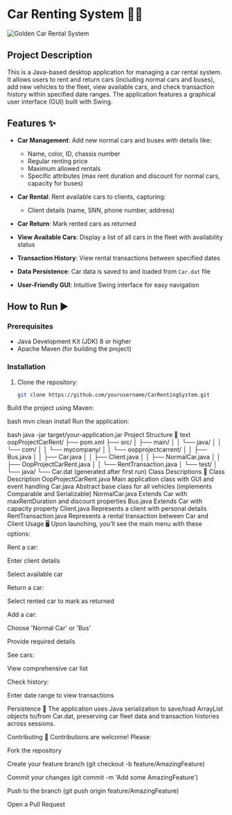 # Car Renting System 🚗💨

![Golden Car Rental System](https://via.placeholder.com/150) <!-- Consider adding a logo/banner here -->

## Project Description

This is a Java-based desktop application for managing a car rental system. It allows users to rent and return cars (including normal cars and buses), add new vehicles to the fleet, view available cars, and check transaction history within specified date ranges. The application features a graphical user interface (GUI) built with Swing.

## Features ✨

- **Car Management**: Add new normal cars and buses with details like:
  - Name, color, ID, chassis number
  - Regular renting price
  - Maximum allowed rentals
  - Specific attributes (max rent duration and discount for normal cars, capacity for buses)

- **Car Rental**: Rent available cars to clients, capturing:
  - Client details (name, SNN, phone number, address)

- **Car Return**: Mark rented cars as returned

- **View Available Cars**: Display a list of all cars in the fleet with availability status

- **Transaction History**: View rental transactions between specified dates

- **Data Persistence**: Car data is saved to and loaded from `Car.dat` file

- **User-Friendly GUI**: Intuitive Swing interface for easy navigation

## How to Run ▶️

### Prerequisites
- Java Development Kit (JDK) 8 or higher
- Apache Maven (for building the project)

### Installation
1. Clone the repository:
   ```bash
   git clone https://github.com/yourusername/CarRentingSystem.git
Build the project using Maven:

bash
mvn clean install
Run the application:

bash
java -jar target/your-application.jar
Project Structure 📂
text
oopProjectCarRent/
├── pom.xml
├── src/
│   ├── main/
│   │   └── java/
│   │       └── com/
│   │           └── mycompany/
│   │               └── oopprojectcarrent/
│   │                   ├── Bus.java
│   │                   ├── Car.java
│   │                   ├── Client.java
│   │                   ├── NormalCar.java
│   │                   ├── OopProjectCarRent.java
│   │                   └── RentTransaction.java
│   └── test/
│       └── java/
└── Car.dat (generated after first run)
Class Descriptions 🧩
Class	Description
OopProjectCarRent.java	Main application class with GUI and event handling
Car.java	Abstract base class for all vehicles (implements Comparable and Serializable)
NormalCar.java	Extends Car with maxRentDuration and discount properties
Bus.java	Extends Car with capacity property
Client.java	Represents a client with personal details
RentTransaction.java	Represents a rental transaction between Car and Client
Usage 🖥️
Upon launching, you'll see the main menu with these options:

Rent a car:

Enter client details

Select available car

Return a car:

Select rented car to mark as returned

Add a car:

Choose 'Normal Car' or 'Bus'

Provide required details

See cars:

View comprehensive car list

Check history:

Enter date range to view transactions

Persistence 💾
The application uses Java serialization to save/load ArrayList<Car> objects to/from Car.dat, preserving car fleet data and transaction histories across sessions.

Contributing 🤝
Contributions are welcome! Please:

Fork the repository

Create your feature branch (git checkout -b feature/AmazingFeature)

Commit your changes (git commit -m 'Add some AmazingFeature')

Push to the branch (git push origin feature/AmazingFeature)

Open a Pull Request
